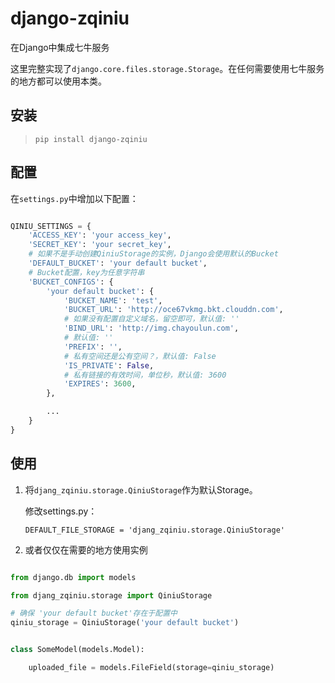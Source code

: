 # django-zqiniu

在Django中集成七牛服务

这里完整实现了`django.core.files.storage.Storage`。在任何需要使用七牛服务的地方都可以使用本类。


## 安装

> `pip install django-zqiniu`


## 配置

在`settings.py`中增加以下配置：
```python

QINIU_SETTINGS = {
    'ACCESS_KEY': 'your access_key',
    'SECRET_KEY': 'your secret_key',
    # 如果不是手动创建QiniuStorage的实例，Django会使用默认的Bucket
    'DEFAULT_BUCKET': 'your default bucket',
    # Bucket配置，key为任意字符串
    'BUCKET_CONFIGS': {
        'your default bucket': {
            'BUCKET_NAME': 'test',
            'BUCKET_URL': 'http://oce67vkmg.bkt.clouddn.com',
            # 如果没有配置自定义域名，留空即可，默认值: ''
            'BIND_URL': 'http://img.chayoulun.com',
            # 默认值: ''
            'PREFIX': '',
            # 私有空间还是公有空间？，默认值: False
            'IS_PRIVATE': False,
            # 私有链接的有效时间，单位秒，默认值: 3600
            'EXPIRES': 3600,
        },

        ...
    }
}
```


## 使用

1. 将`djang_zqiniu.storage.QiniuStorage`作为默认Storage。

    修改settings.py：

    `DEFAULT_FILE_STORAGE = 'djang_zqiniu.storage.QiniuStorage'`

2. 或者仅仅在需要的地方使用实例

```python

from django.db import models

from djang_zqiniu.storage import QiniuStorage

# 确保 'your default bucket'存在于配置中
qiniu_storage = QiniuStorage('your default bucket')


class SomeModel(models.Model):

    uploaded_file = models.FileField(storage=qiniu_storage)
```

